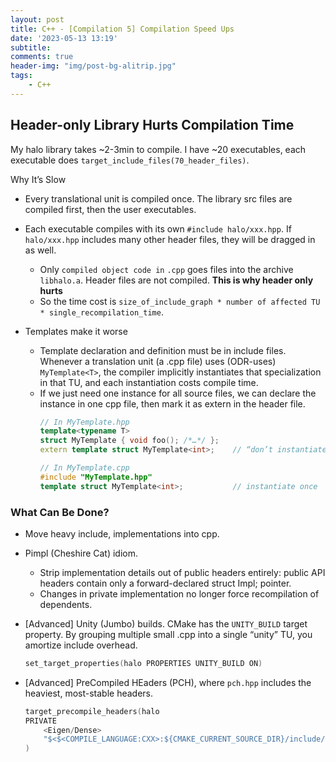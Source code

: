 ```yaml
---
layout: post
title: C++ - [Compilation 5] Compilation Speed Ups
date: '2023-05-13 13:19'
subtitle: 
comments: true
header-img: "img/post-bg-alitrip.jpg"
tags:
    - C++
---
```


## Header-only Library Hurts Compilation Time

My halo library takes ~2-3min to compile. I have ~20 executables, each executable does `target_include_files(70_header_files)`. 

Why It’s Slow

- Every translational unit is compiled once. The library src files are compiled first, then the user executables. 
- Each executable compiles with its own `#include halo/xxx.hpp`. If `halo/xxx.hpp` includes many other header files, they will be dragged in as well. 
    - Only `compiled object code in` `.cpp` goes files into the archive `libhalo.a`. Header files are not compiled. **This is why header only hurts**
    - So the time cost is `size_of_include_graph * number of affected TU * single_recompilation_time`. 


- Templates make it worse 
    - Template declaration and definition must be in include files.  Whenever a translation unit (a .cpp file) uses (ODR-uses) `MyTemplate<T>`, the compiler implicitly instantiates that specialization in that TU, and each instantiation costs compile time.
    - If we just need one instance for all source files, we can declare the instance in one cpp file, then mark it as extern in the header file.
        ```cpp
        // In MyTemplate.hpp
        template<typename T>
        struct MyTemplate { void foo(); /*…*/ };
        extern template struct MyTemplate<int>;    // “don’t instantiate here”

        // In MyTemplate.cpp
        #include "MyTemplate.hpp"
        template struct MyTemplate<int>;           // instantiate once
        ```

### What Can Be Done?

- Move heavy include, implementations into cpp. 
- Pimpl (Cheshire Cat) idiom.
    - Strip implementation details out of public headers entirely: public API headers contain only a forward-declared struct Impl; pointer.
    - Changes in private implementation no longer force recompilation of dependents.

- [Advanced] Unity (Jumbo) builds. CMake has the `UNITY_BUILD` target property.  By grouping multiple small .cpp into a single “unity” TU, you amortize include overhead.
    ```cpp
    set_target_properties(halo PROPERTIES UNITY_BUILD ON)
    ```

-  [Advanced] PreCompiled HEaders (PCH), where `pch.hpp` includes the heaviest, most-stable headers.

    ```cpp
    target_precompile_headers(halo
    PRIVATE
        <Eigen/Dense>
        "$<$<COMPILE_LANGUAGE:CXX>:${CMAKE_CURRENT_SOURCE_DIR}/include/halo/pch.hpp>"
    )
    ```

